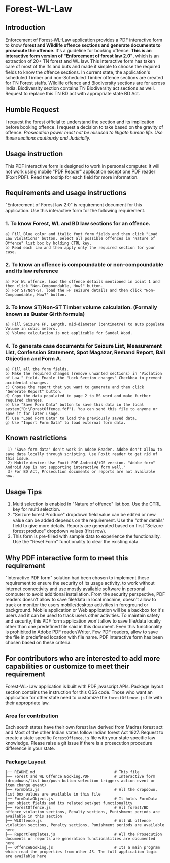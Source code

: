 # Forest-WL-Law

## Introduction
Enforcement of Forest-WL-Law application provides a PDF interactive form to know **forest and Wildlife offence sections and generate documents to prosecute the offence**. It's a guideline for booking offence. **This is an interactive form version of "Enforcement of forest law 2.0"**, which is an extraction of 20+ TN forest and WL law. This Interactive form has taken care of most of the ifs and buts and made it simple to choose the required fields to know the offence sections. In current state, the application's scheduled Timber and non-Scheduled Timber offence sections are created for TN Forest staffs. Wildlife offence and Biodiversity sections are for across India. Biodiversity section contains TN Biodiversity act sections as well. Request to replace this TN BD act with appropriate state BD Act.  

## Humble Request
I request the forest official to understand the section and its implication before booking offence.  I request a decision to take based on the gravity of offence. *Prosecution power must not be misused to litigate human life. Use these sections cautiously and Judicially*.

## Usage instruction
This PDF interactive form is designed to work in personal computer. It will not work using mobile "PDF Reader" application except one PDF reader (Foxit PDF).
Read the tooltip for each field for more information.

## Requirements and usage instructions
"Enforcement of Forest law 2.0" is requirement document for this application. Use this interactive form for the following requirement.

### 1. To know Forest, WL and BD law sections for an offence.
    a) Fill Blue color and italic font form fields and then click "Load Law Violations" button. Select all possible offences in "Nature of Offence" list box by holding CTRL key.
    b) Read each law and then apply only the required section for your case.
### 2. To know an offence is compoundable or non-compoundable and its law reference
    a) For WL offence, load the offence details mentioned in point 1 and then click "Non-Compoundable, How?" button.
    b) For ST/Non-ST, load the FP seizure details and then click "Non-Compoundable, How?" button.
### 3. To know ST/Non-ST Timber volume calculation. (Formally known as Quater Girth formula)
    a) Fill Seizure FP, Length, mid-diameter (centimetre) to auto populate Volume in cubic meters.
    b) Volume calculation is not applicable for Sandal Wood.
### 4. To generate case documents for Seizure List, Measurement List, Confession Statement, Spot Magazar, Remand Report, Bail Objection and Form A.
    a) Fill all the form fields.
    b) Make the required changes (remove unwanted sections) in "Violation of Law " field. Enable the "Lock Section changes" Checkbox to prevent accidental changes.
    c) Choose the report that you want to generate and then click "Generate Report" button.
    d) Copy the data populated in page 2 to MS word and make further required changes.
    e) Use "Save Form Data" button to save this data in the local system("D:\ForestOffence.fdf"). You can send this file to anyone or save it for later usage.
    f) Use "Load Form Data" to load the previously saved data.
    g) Use "Import Form Data" to load external form data.

## Known restrictions
     1) "Save form data" don't work in Adobe Reader. Adobe don't allow to save data locally through scripting. Use Foxit reader to get rid of this issue.
     2) Mobile device: Use Foxit PDF Android/iOS version. "Adobe form" Android App is not supporting interactive form well."
     3) For BD Act, Prosecution documents or reports are not available now.  

## Usage Tips
1. Multi selection is enabled in "Nature of offence" list box. Use the CTRL key for multi selection.
2. "Seizure forest Produce" dropdown field value can be edited or new value can be added depends on the requirement. Use the "other details" field to give more details. Reports are generated based on first "Seizure forest produce" dropdown values (first row).
3. This form is pre-filled with sample data to experience the functionality. Use the "Reset Form" functionality to clear the existing data.


## Why PDF interactive form to meet this requirement
"Interactive PDF form" solution had been chosen to implement these requirement to ensure the security of its usage activity, to work without internet connectivity and use mostly available software in personal computer to avoid additional installation. From the security perspective, PDF readers doesn't allow to save file/data in local machine, doesn't allow to track or monitor the users mobile/desktop activities in foreground or background. Mobile application or Web application will be a backbox for it's users and it can be used to track users other activities. To maintain safety and security, this PDF form application won't allow to save file/data locally other than one predefined file said in this document. Even this functionality is prohibited in Adobe PDF reader/Writer. Few PDF readers, allow to save the file in predefined location with file name. PDF interactive form has been chosen based on these criteria.  

## For contributors who are interested to add more capabilities or customize to meet their requirement
Forest-WL-Law application is built with PDF javascript APIs. Package layout section contains the instruction for this OSS code. Those who want an application for other state need to customize the `forestOffence.js` file with their appropriate law.

### Area for contribution
Each south states have their own forest law derived from Madras forest act and Most of the other Indian states follow Indian forest Act 1927. Request to create a state specific `ForestOffence.js` file with your state specific law knowledge. Please raise a git issue if there is a prosecution procedure difference in your state.  

### Package Layout
```
├── README.md                                   # This file
├── Forest and WL Offence Booking.PDF           # Interactive form (dropdowns/list box/push button selection triggers action event or item change event)      
├── FormData.js                                 # All the dropdown, list box values are available in this file
│── FormDataObject.js                           # It holds FormData json object fields and its related set/get functionality
├── ForestOffence.js                            # All forest/BD offence violation sections, Penalty sections, Punishment periods are available in this section
├── WLOffence.js                                # All WL offence violation sections, Penalty sections, Punishment periods are available here
├── ReportTemplates.js                          # All the Prosecution documents or reports are generation functionalities are documented here
│── OffenceBooking.js                           # Its a main program which read the properties from other JS. The full application logic are available here
```
